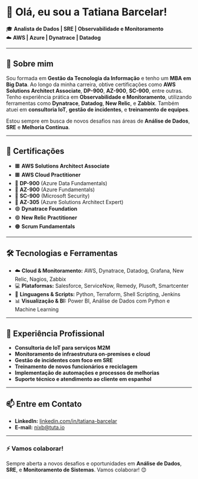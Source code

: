 # 👋 Olá, eu sou a Tatiana Barcelar!

🎓 **Analista de Dados | SRE | Observabilidade e Monitoramento**  
☁️ **AWS | Azure | Dynatrace | Datadog**

---

## 🚀 Sobre mim

Sou formada em **Gestão da Tecnologia da Informação** e tenho um **MBA em Big Data**. Ao longo da minha carreira, obtive certificações como **AWS Solutions Architect Associate**, **DP-900**, **AZ-900**, **SC-900**, entre outras. Tenho experiência prática em **Observabilidade e Monitoramento**, utilizando ferramentas como **Dynatrace**, **Datadog**, **New Relic**, e **Zabbix**. Também atuei em **consultoria IoT**, **gestão de incidentes**, e **treinamento de equipes**.

Estou sempre em busca de novos desafios nas áreas de **Análise de Dados**, **SRE** e **Melhoria Contínua**.

---

## 🎯 Certificações

- 🟧 **AWS Solutions Architect Associate**
- 🟧 **AWS Cloud Practitioner**
- 🔷 **DP-900** (Azure Data Fundamentals)
- 🔷 **AZ-900** (Azure Fundamentals)
- 🔷 **SC-900** (Microsoft Security)
- 🔷 **AZ-305** (Azure Solutions Architect Expert)
- 🟢 **Dynatrace Foundation**
- 🟢 **New Relic Practitioner**
- 🟠 **Scrum Fundamentals**

---

## 🛠️ Tecnologias e Ferramentas

- ☁️ **Cloud & Monitoramento:** AWS, Dynatrace, Datadog, Grafana, New Relic, Nagios, Zabbix
- 💻 **Plataformas:** Salesforce, ServiceNow, Remedy, Plusoft, Smartcenter
- 🐍 **Linguagens & Scripts:** Python, Terraform, Shell Scripting, Jenkins
- 📊 **Visualização & BI:** Power BI, Análise de Dados com Python e Machine Learning

---

## 🌟 Experiência Profissional

- **Consultoria de IoT para serviços M2M**
- **Monitoramento de infraestrutura on-premises e cloud**
- **Gestão de incidentes com foco em SRE**
- **Treinamento de novos funcionários e reciclagem**
- **Implementação de automações e processos de melhorias**
- **Suporte técnico e atendimento ao cliente em espanhol**

---

## 📫 Entre em Contato

- **LinkedIn:** [linkedin.com/in/tatiana-barcelar](https://www.linkedin.com/in/tatiana-barcelar)  
- **E-mail:** [nixb@tuta.io](mailto:nixb@tuta.io)

---

### ⚡ Vamos colaborar!

Sempre aberta a novos desafios e oportunidades em **Análise de Dados**, **SRE**, e **Monitoramento de Sistemas**. Vamos colaborar! 😊
